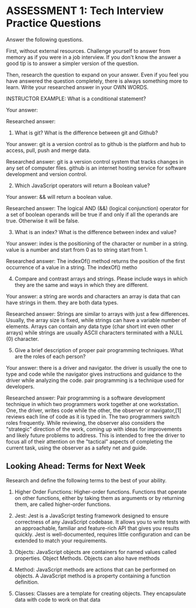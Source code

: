 # ASSESSMENT 1: Tech Interview Practice Questions

Answer the following questions.

First, without external resources. Challenge yourself to answer from memory as if you were in a job interview. If you don't know the answer a good tip is to answer a simpler version of the question.

Then, research the question to expand on your answer. Even if you feel you have answered the question completely, there is always something more to learn. Write your researched answer in your OWN WORDS.

INSTRUCTOR EXAMPLE: What is a conditional statement?

Your answer:

Researched answer:

1. What is git? What is the difference between git and Github?

Your answer: git is a version control as to github is the platform and hub to access, pull, push and merge data.

Researched answer: git is a version control system that tracks changes in any set of computer files. github is an internet hosting service for software development and version control.

2. Which JavaScript operators will return a Boolean value?

Your answer:  && will return a boolean value.

Researched answer: The logical AND (&&) (logical conjunction) operator for a set of boolean operands will be true if and only if all the operands are true. Otherwise it will be false.

3. What is an index? What is the difference between index and value?

Your answer: index is the positioning of the character or number in a string. value is a number and start from 0 as to string start from 1.

Researched answer: The indexOf() method returns the position of the first occurrence of a value in a string. The indexOf() metho

4. Compare and contrast arrays and strings. Please include ways in which they are the same and ways in which they are different.

Your answer: a string are words and characters an array is data that can have strings in them. they are both data types.

Researched answer: Strings are similar to arrays with just a few differences. Usually, the array size is fixed, while strings can have a variable number of elements. Arrays can contain any data type (char short int even other arrays) while strings are usually ASCII characters terminated with a NULL (0) character.

5. Give a brief description of proper pair programming techniques. What are the roles of each person?

Your answer: there is a driver and navigator. the driver is usually the one to type and code while the navigator gives instructions and guidance to the driver while analyzing the code. pair programming is a technique used for developers.

Researched answer: Pair programming is a software development technique in which two programmers work together at one workstation. One, the driver, writes code while the other, the observer or navigator,[1] reviews each line of code as it is typed in. The two programmers switch roles frequently. While reviewing, the observer also considers the "strategic" direction of the work, coming up with ideas for improvements and likely future problems to address. This is intended to free the driver to focus all of their attention on the "tactical" aspects of completing the current task, using the observer as a safety net and guide.

## Looking Ahead: Terms for Next Week

Research and define the following terms to the best of your ability.

1. Higher Order Functions: Higher-order functions. Functions that operate on other functions, either by taking them as arguments or by returning them, are called higher-order functions.

2. Jest: Jest is a JavaScript testing framework designed to ensure correctness of any JavaScript codebase. It allows you to write tests with an approachable, familiar and feature-rich API that gives you results quickly. Jest is well-documented, requires little configuration and can be extended to match your requirements.

3. Objects: JavaScript objects are containers for named values called properties. Object Methods. Objects can also have methods

4. Method: JavaScript methods are actions that can be performed on objects. A JavaScript method is a property containing a function definition.


5. Classes: Classes are a template for creating objects. They encapsulate data with code to work on that data
